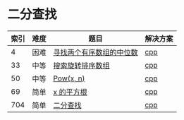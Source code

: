 # 二分查找

|索引|难度|题目|解决方案|
|----|----|----|--------|
|4|困难|[寻找两个有序数组的中位数](https://leetcode-cn.com/problems/median-of-two-sorted-arrays/)|[cpp](../problem/4_findMedianSortedArrays.md)|
|33|中等|[搜索旋转排序数组](https://leetcode-cn.com/problems/search-in-rotated-sorted-array/)|[cpp](../problem/33_search.md)|
|50|中等|[Pow(x, n)](https://leetcode-cn.com/problems/powx-n/)|[cpp](../problem/50_myPow.md)|
|69|简单|[x 的平方根](https://leetcode-cn.com/problems/sqrtx/)|[cpp](../problem/69_mySqrt.md)|
|704|简单|[二分查找](https://leetcode-cn.com/problems/binary-search/)|[cpp](../problem/704_search.md)|

